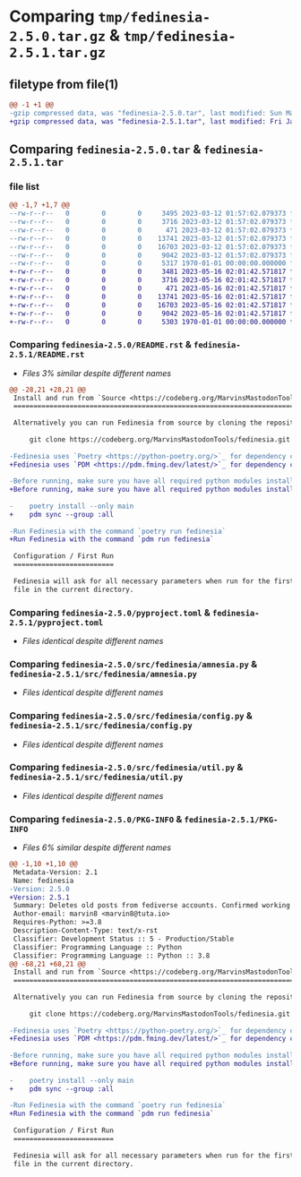 # Comparing `tmp/fedinesia-2.5.0.tar.gz` & `tmp/fedinesia-2.5.1.tar.gz`

## filetype from file(1)

```diff
@@ -1 +1 @@
-gzip compressed data, was "fedinesia-2.5.0.tar", last modified: Sun Mar 12 01:57:53 2023, max compression
+gzip compressed data, was "fedinesia-2.5.1.tar", last modified: Fri Jan  1 00:00:00 2016, max compression
```

## Comparing `fedinesia-2.5.0.tar` & `fedinesia-2.5.1.tar`

### file list

```diff
@@ -1,7 +1,7 @@
--rw-r--r--   0        0        0     3495 2023-03-12 01:57:02.079373 fedinesia-2.5.0/README.rst
--rw-r--r--   0        0        0     3716 2023-03-12 01:57:02.079373 fedinesia-2.5.0/pyproject.toml
--rw-r--r--   0        0        0      471 2023-03-12 01:57:02.079373 fedinesia-2.5.0/src/fedinesia/__init__.py
--rw-r--r--   0        0        0    13741 2023-03-12 01:57:02.079373 fedinesia-2.5.0/src/fedinesia/amnesia.py
--rw-r--r--   0        0        0    16703 2023-03-12 01:57:02.079373 fedinesia-2.5.0/src/fedinesia/config.py
--rw-r--r--   0        0        0     9042 2023-03-12 01:57:02.079373 fedinesia-2.5.0/src/fedinesia/util.py
--rw-r--r--   0        0        0     5317 1970-01-01 00:00:00.000000 fedinesia-2.5.0/PKG-INFO
+-rw-r--r--   0        0        0     3481 2023-05-16 02:01:42.571817 fedinesia-2.5.1/README.rst
+-rw-r--r--   0        0        0     3716 2023-05-16 02:01:42.571817 fedinesia-2.5.1/pyproject.toml
+-rw-r--r--   0        0        0      471 2023-05-16 02:01:42.571817 fedinesia-2.5.1/src/fedinesia/__init__.py
+-rw-r--r--   0        0        0    13741 2023-05-16 02:01:42.571817 fedinesia-2.5.1/src/fedinesia/amnesia.py
+-rw-r--r--   0        0        0    16703 2023-05-16 02:01:42.571817 fedinesia-2.5.1/src/fedinesia/config.py
+-rw-r--r--   0        0        0     9042 2023-05-16 02:01:42.571817 fedinesia-2.5.1/src/fedinesia/util.py
+-rw-r--r--   0        0        0     5303 1970-01-01 00:00:00.000000 fedinesia-2.5.1/PKG-INFO
```

### Comparing `fedinesia-2.5.0/README.rst` & `fedinesia-2.5.1/README.rst`

 * *Files 3% similar despite different names*

```diff
@@ -28,21 +28,21 @@
 Install and run from `Source <https://codeberg.org/MarvinsMastodonTools/fedinesia>`_
 ==============================================================================================
 
 Alternatively you can run Fedinesia from source by cloning the repository using the following command line::
 
     git clone https://codeberg.org/MarvinsMastodonTools/fedinesia.git
 
-Fedinesia uses `Poetry <https://python-poetry.org/>`_ for dependency control, please install Poetry before proceeding further.
+Fedinesia uses `PDM <https://pdm.fming.dev/latest/>`_ for dependency control, please install PDM before proceeding further.
 
-Before running, make sure you have all required python modules installed. With Poetry this is as easy as::
+Before running, make sure you have all required python modules installed. With PDM this is as easy as::
 
-    poetry install --only main
+    pdm sync --group :all
 
-Run Fedinesia with the command `poetry run fedinesia`
+Run Fedinesia with the command `pdm run fedinesia`
 
 Configuration / First Run
 =========================
 
 Fedinesia will ask for all necessary parameters when run for the first time and store them in ```config.json``
 file in the current directory.
```

### Comparing `fedinesia-2.5.0/pyproject.toml` & `fedinesia-2.5.1/pyproject.toml`

 * *Files identical despite different names*

### Comparing `fedinesia-2.5.0/src/fedinesia/amnesia.py` & `fedinesia-2.5.1/src/fedinesia/amnesia.py`

 * *Files identical despite different names*

### Comparing `fedinesia-2.5.0/src/fedinesia/config.py` & `fedinesia-2.5.1/src/fedinesia/config.py`

 * *Files identical despite different names*

### Comparing `fedinesia-2.5.0/src/fedinesia/util.py` & `fedinesia-2.5.1/src/fedinesia/util.py`

 * *Files identical despite different names*

### Comparing `fedinesia-2.5.0/PKG-INFO` & `fedinesia-2.5.1/PKG-INFO`

 * *Files 6% similar despite different names*

```diff
@@ -1,10 +1,10 @@
 Metadata-Version: 2.1
 Name: fedinesia
-Version: 2.5.0
+Version: 2.5.1
 Summary: Deletes old posts from fediverse accounts. Confirmed working with Mastodon and Pleroma (and Forks)
 Author-email: marvin8 <marvin8@tuta.io>
 Requires-Python: >=3.8
 Description-Content-Type: text/x-rst
 Classifier: Development Status :: 5 - Production/Stable
 Classifier: Programming Language :: Python
 Classifier: Programming Language :: Python :: 3.8
@@ -68,21 +68,21 @@
 Install and run from `Source <https://codeberg.org/MarvinsMastodonTools/fedinesia>`_
 ==============================================================================================
 
 Alternatively you can run Fedinesia from source by cloning the repository using the following command line::
 
     git clone https://codeberg.org/MarvinsMastodonTools/fedinesia.git
 
-Fedinesia uses `Poetry <https://python-poetry.org/>`_ for dependency control, please install Poetry before proceeding further.
+Fedinesia uses `PDM <https://pdm.fming.dev/latest/>`_ for dependency control, please install PDM before proceeding further.
 
-Before running, make sure you have all required python modules installed. With Poetry this is as easy as::
+Before running, make sure you have all required python modules installed. With PDM this is as easy as::
 
-    poetry install --only main
+    pdm sync --group :all
 
-Run Fedinesia with the command `poetry run fedinesia`
+Run Fedinesia with the command `pdm run fedinesia`
 
 Configuration / First Run
 =========================
 
 Fedinesia will ask for all necessary parameters when run for the first time and store them in ```config.json``
 file in the current directory.
```

